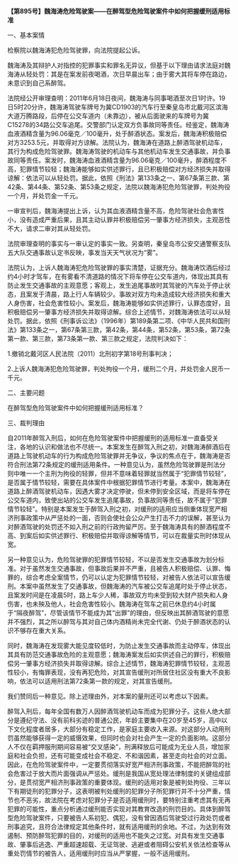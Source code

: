 **【第895号】魏海涛危险驾驶案——在醉驾型危险驾驶案件中如何把握缓刑适用标准**

一、基本案情

检察院以魏海涛犯危险驾驶罪，向法院提起公诉。

魏海涛及其辩护人对指控的犯罪事实和罪名无异议，但基于以下理由请求法庭对魏海涛从轻处罚：其是在案发前夜喝酒，次日早晨出车；由于雾大其将车停在路边，未意识到自己系醉驾。

法院经公开审理查明：2011年6月18日夜间，魏海涛与同事喝酒至次日1时许。19日5时20分许，魏海涛驾驶车牌号为冀CD1903的汽车行至秦皇岛市北戴河区滨海大道万腾路段，后停在公交车道内（未靠边），被从后面驶来的车牌号为冀C15278的34路公交车追尾。交警部门认定双方负事故同等责任。经鉴定，魏海涛血液酒精含量为96.06毫克／100毫升，处于醉酒状态。案发后，魏海涛积极赔偿对方3253.5元，并取得对方谅解。法院认为，魏海涛在道路上醉酒驾驶机动车，其行为构成危险驾驶罪。魏海涛驾驶的机动车与其他机动车发生交通事故，并负事故同等责任。案发时，魏海涛血液酒精含量为96.06毫克／100毫升，醉酒程度不高，犯罪情节较轻；魏海涛能够如实供述罪行，且已积极赔偿对方经济损失并取得谅解：依法可以从轻处罚。据此，依照《刑法》第133条之一、第67条第三款、第42条、第44条、第52条、第53条之规定，法院以魏海涛犯危险驾驶罪，判处拘役一个月，并处罚金一千元。

一审宣判后，魏海涛提出上诉，认为其血液酒精含量不高，危险驾驶社会危害性小，没有造成严重后果，且其主动认罪并积极赔偿另一肇事方经济损失，主观恶性不大，请求二审对其从轻处罚。

法院审理查明的事实与一审认定的事实一致。另查明，秦皇岛市公安交通警察支队五大队交通事故认定书反映，事发当天天气状况为“雾”。

法院认为，上诉人魏海涛犯危险驾驶罪的事实清楚，证据充分。魏海涛饮酒后经过约4小时才驾车，在有雾看不清道路的情况下将车停在公交车道内，体现出其具有防止发生交通事故的主观意愿；客观上，发生追尾事故时其驾驶的汽车处于停止状态，且案发于清晨，路上行人车辆较少。事故对双方均未造成较大经济损失和重大人身伤害，社会危害性较小。案发后，魏海涛能够如实供述罪行，认罪态度好，且积极赔偿另一肇事方经济损失并取得谅解。综合上述情节，对魏海涛依法可以从轻处罚。据此，依照《刑事诉讼法》（1996年）第189条第二项、《中华人民共和国刑法》第133条之一，第67条第三款，第42条，第44条，第52条，第53条，第72条第一款、第三款，第73条第一款、第三款之规定，法院判决如下：

1.撤销北戴河区人民法院（2011）北刑初字第18号刑事判决；

2.上诉人魏海涛犯危险驾驶罪，判处拘役一个月，缓刑二个月，并处罚金人民币一千元。

二、主要问题

在醉驾型危险驾驶案件中如何把握缓刑适用标准？

三、裁判理由

自2011年醉驾入刑后，如何在危险驾驶案件中把握缓刑的适用标准一直备受关注，各地的认识和做法也不尽统一。本案发生在醉驾入刑之初，对魏海涛醉酒后在道路上驾驶机动车的行为构成危险驾驶罪并无争议，争议的焦点在于，魏海涛是否符合刑法第72条规定的缓刑适用条件。一种意见认为，虽然危险驾驶罪是刑法分则中唯一一个主刑为拘役的轻罪，但并不意味着轻罪就当然属于“犯罪情节较轻”，是否属于情节较轻，需要在具体案件中根据犯罪情节进行考量。本案中，魏海涛在道路上醉酒驾驶机动车，因遇大雾才决定停驶，但未停到安全区域，而是将车停在公交车道内，致使出站的公交车发生追尾事故，负事故同等责任，故不属于“犯罪情节较轻”。特别是本案发生于醉驾入刑之初，对缓刑的适用应当侧重体现宽严相济刑事政策中从严惩处的一面，否则会使社会公众产生打击不力的误解，甚至认为对醉酒驾驶的处罚还不如入刑之前的行政拘留严厉。至于魏海涛具有的醉酒程度不高、到案后如实供述罪行、积极赔偿并取得谅解等情节，可以在裁量实刑时体现从宽。

另一种意见认为，危险驾驶罪的犯罪情节较轻，不以是否发生交通事故为划分标准。对于虽然发生交通事故，但事故后果并不严重，且被告人积极赔偿、认罪、悔罪的，综合考虑全案情节，仍可以认定为犯罪情节较轻，对被告人依法可以宣告缓刑。本案中虽然发生了交通事故，但魏海涛的汽车被公交车追尾时处于停止状态，且案发时间是在凌晨5时，路上车少人稀，事故双方均未受到较大财产损失和人身伤害，也未殃及他人，社会危害性较小。魏海涛在驾车之前已休息约4小时属于“隔夜醉驾”，尽管该情节不能成为其“出罪”的理由，但反映出其醉酒驾驶的意愿并不强烈，其之所以醉驾与其对自己体内酒精尚未完全代谢、仍处于醉酒状态的认识不够存在重大关系。

同时，魏海涛在发现雾大能见度较低时，为防止发生交通事故而主动停车，体现出其具有防范交通事故危险的主观意愿；魏海涛案发后如实供述自己的罪行，积极赔偿另一肇事方经济损失并取得谅解。综合上述情节，魏海涛犯罪情节较轻，主观恶性较小，有悔罪表现，没有再犯危险，对其宣告缓刑对所居住社区没有重大不良影响，依法可以适用刑法第72条第一款的规定，对其宣告缓刑。

我们赞同后一种意见。除上述理由外，对本案的量刑还可以考虑以下因素。

醉驾入刑后，每年全国有数万人因醉酒驾驶机动车而成为犯罪分子。这些人绝大部分是遵纪守法、没有前科劣迹的普通公民，年龄主要集中在20岁至45岁，高中以下文化程度者居多，大部分有稳定工作，是家庭主要收入来源。对这部分人动用刑罚虽然能够获得一定的威慑效果，但同时也会对社会产生一定的负面影响。这部分人不仅在羁押服刑期间容易被“交叉感染”，刑满释放后可能成为无业人员，增加家庭和社会负担，还有可能变成社会不稳定、不和谐因素，甚至走向社会的对立面。因此，在危险驾驶案件中，一定要贯彻落实好宽严相济刑事政策，不能把醉驾的社会危害过于放大而片面强调从严惩处。缓刑是我国从宽处理法律制度的关键组成部分，是贯彻宽严相济刑事政策的重要体现。缓刑的适用对象是被判处拘役、三年以下有期徒刑的犯罪分子，这表明被判处缓刑的犯罪分子所犯罪行并不十分严重，情节也不恶劣，故法院在考虑对犯罪分子是否适用缓刑时，要特别注重考虑其有无再犯罪的可能性，重点分析通过缓刑能否实现对其教育改造的刑罚目的。具体到醉驾型危险驾驶案件，只要被告人系初犯、偶犯，没有曾因酒后驾驶受过行政处罚或者刑事追究，且符合法律规定其他条件时，就有适用缓刑的余地。不过，为达到有效遏制、预防醉驾犯罪的目的，对缓刑的适用也不能失之过宽。对具有发生交通事故、肇事后逃逸、严重超速超载、无证驾驶、逃避或者阻碍公安机关依法检查等从重处罚情节的被告人，适用缓刑时应当从严掌握，一般不适用缓刑。
